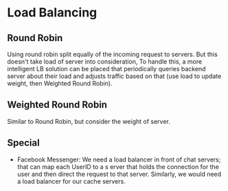 # Load Balancing

## Round Robin

Using round robin split equally of the incoming request to servers. But this doesn't take load of server into consideration, To handle this, a more intelligent LB solution can be placed that periodically queries backend server about their load and adjusts traffic based on that (use load to update weight, then Weighted Round Robin).

## Weighted Round Robin

Similar to Round Robin, but consider the weight of server.

## Special

- Facebook Messenger: We need a load balancer in front of chat servers; that can map each UserID to a s erver that holds the connection for the user and then direct the request to that server. Similarly, we would need a load balancer for our cache servers.
